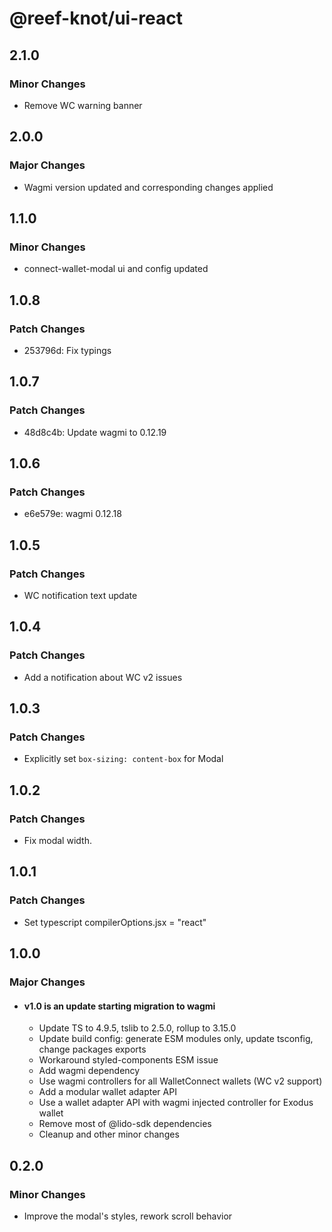 # @reef-knot/ui-react

## 2.1.0

### Minor Changes

- Remove WC warning banner

## 2.0.0

### Major Changes

- Wagmi version updated and corresponding changes applied

## 1.1.0

### Minor Changes

- connect-wallet-modal ui and config updated

## 1.0.8

### Patch Changes

- 253796d: Fix typings

## 1.0.7

### Patch Changes

- 48d8c4b: Update wagmi to 0.12.19

## 1.0.6

### Patch Changes

- e6e579e: wagmi 0.12.18

## 1.0.5

### Patch Changes

- WC notification text update

## 1.0.4

### Patch Changes

- Add a notification about WC v2 issues

## 1.0.3

### Patch Changes

- Explicitly set `box-sizing: content-box` for Modal

## 1.0.2

### Patch Changes

- Fix modal width.

## 1.0.1

### Patch Changes

- Set typescript compilerOptions.jsx = "react"

## 1.0.0

### Major Changes

- #### v1.0 is an update starting migration to wagmi
  - Update TS to 4.9.5, tslib to 2.5.0, rollup to 3.15.0
  - Update build config: generate ESM modules only, update tsconfig, change packages exports
  - Workaround styled-components ESM issue
  - Add wagmi dependency
  - Use wagmi controllers for all WalletConnect wallets (WC v2 support)
  - Add a modular wallet adapter API
  - Use a wallet adapter API with wagmi injected controller for Exodus wallet
  - Remove most of @lido-sdk dependencies
  - Cleanup and other minor changes

## 0.2.0

### Minor Changes

- Improve the modal's styles, rework scroll behavior
